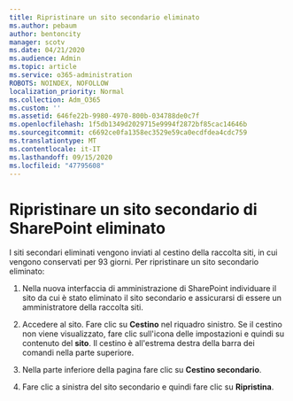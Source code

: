 ```yaml
---
title: Ripristinare un sito secondario eliminato
ms.author: pebaum
author: bentoncity
manager: scotv
ms.date: 04/21/2020
ms.audience: Admin
ms.topic: article
ms.service: o365-administration
ROBOTS: NOINDEX, NOFOLLOW
localization_priority: Normal
ms.collection: Adm_O365
ms.custom: ''
ms.assetid: 646fe22b-9980-4970-800b-034788de0c7f
ms.openlocfilehash: 1f5db1349d2029715e9994f2872bf85cac14646b
ms.sourcegitcommit: c6692ce0fa1358ec3529e59ca0ecdfdea4cdc759
ms.translationtype: MT
ms.contentlocale: it-IT
ms.lasthandoff: 09/15/2020
ms.locfileid: "47795608"
---
```

# <a name="restore-a-deleted-sharepoint-subsite"></a>Ripristinare un sito secondario di SharePoint eliminato

I siti secondari eliminati vengono inviati al cestino della raccolta siti, in cui vengono conservati per 93 giorni. Per ripristinare un sito secondario eliminato:
  
1. Nella nuova interfaccia di amministrazione di SharePoint individuare il sito da cui è stato eliminato il sito secondario e assicurarsi di essere un amministratore della raccolta siti. 
    
2. Accedere al sito. Fare clic su **Cestino** nel riquadro sinistro. Se il cestino non viene visualizzato, fare clic sull'icona delle impostazioni e quindi su contenuto del **sito**. Il cestino è all'estrema destra della barra dei comandi nella parte superiore.
    
3. Nella parte inferiore della pagina fare clic su **Cestino secondario**.
    
4. Fare clic a sinistra del sito secondario e quindi fare clic su **Ripristina**.
    

